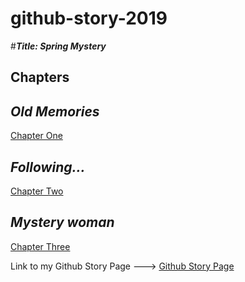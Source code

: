 # github-story-2019

#**_Title: Spring Mystery_**

## Chapters

## **_Old Memories_**
[Chapter One](Chapter01.md)

## **_Following..._**
[Chapter Two](Chapter02.md)

## **_Mystery woman_**
[Chapter Three](Chapter03.md)

Link to my Github Story Page ---> [Github Story Page](https://b00083583.github.io/github-story-2019/)
